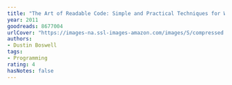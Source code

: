 ```yaml
---
title: "The Art of Readable Code: Simple and Practical Techniques for Writing Better Code"
year: 2011
goodreads: 8677004
urlCover: "https://images-na.ssl-images-amazon.com/images/S/compressed.photo.goodreads.com/books/1324147949i/8677004.jpg"
authors:
- Dustin Boswell
tags:
- Programming
rating: 4
hasNotes: false
---
```

